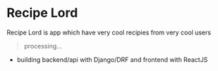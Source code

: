# Recipe Lord

Recipe Lord is app which have very cool recipies from very cool users

>processing...


- building backend/api with Django/DRF and frontend with ReactJS
